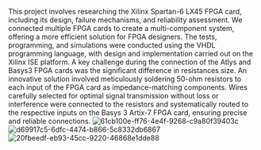 This project involves researching the Xilinx Spartan-6 LX45 FPGA card, including its design, failure mechanisms, and reliability assessment. We connected multiple FPGA cards to create a multi-component system, offering a more efficient solution for FPGA designers. The tests, programming, and simulations were conducted using the VHDL programming language, with design and implementation carried out on the Xilinx ISE platform. A key challenge during the connection of the Atlys and Basys3 FPGA cards was the significant difference in resistances size. An innovative solution involved meticulously soldering 50-ohm resistors to each input of the FPGA card as impedance-matching components. Wires carefully selected for optimal signal transmission without loss or interference were connected to the resistors and systematically routed to the respective inputs on the Basys 3 Artix-7 FPGA card, ensuring precise and reliable connections.
![61cb100e-ff76-4e4f-9268-c9a80f39403c](https://github.com/user-attachments/assets/8daa69a0-1457-40c9-8daa-a21670ae2c96)
![d69917c5-6dfc-4474-b866-5c8332db6867](https://github.com/user-attachments/assets/51810421-ea1d-4c97-86b7-cb83f4e65afd)
![20fbeedf-eb93-45cc-9220-46868e1dde88](https://github.com/user-attachments/assets/c9a70fbb-9192-4172-92d2-7219c2aa2e51)

